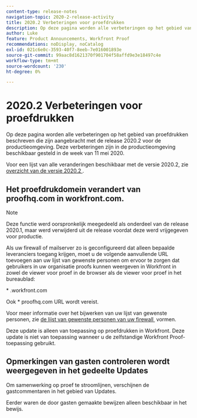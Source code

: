 ```yaml
---
content-type: release-notes
navigation-topic: 2020-2-release-activity
title: 2020.2 Verbeteringen voor proefdrukken
description: Op deze pagina worden alle verbeteringen op het gebied van proefdrukken beschreven die zijn aangebracht met de release 2020.2 voor de productieomgeving. Deze verbeteringen zijn in de productieomgeving beschikbaar gesteld in de week van 11 mei 2020.
author: Luke
feature: Product Announcements, Workfront Proof
recommendations: noDisplay, noCatalog
exl-id: 021c6e0c-3593-40f7-8eeb-7e016001893e
source-git-commit: 99aac8d1621370f901704f58affd9e3e18497c4e
workflow-type: tm+mt
source-wordcount: '230'
ht-degree: 0%

---
```


# 2020.2 Verbeteringen voor proefdrukken

Op deze pagina worden alle verbeteringen op het gebied van proefdrukken beschreven die zijn aangebracht met de release 2020.2 voor de productieomgeving. Deze verbeteringen zijn in de productieomgeving beschikbaar gesteld in de week van 11 mei 2020.

Voor een lijst van alle veranderingen beschikbaar met de versie 2020.2, zie [&#x200B; overzicht van de versie 2020.2 &#x200B;](../../../product-announcements/product-releases/2020.2.-release-activity/2020-2-release-overview.md).

## Het proefdrukdomein verandert van proofhq.com in workfront.com.

>[!NOTE]
>
>Deze functie werd oorspronkelijk meegedeeld als onderdeel van de release 2020.1, maar werd verwijderd uit de release voordat deze werd vrijgegeven voor productie.

Als uw firewall of mailserver zo is geconfigureerd dat alleen bepaalde leveranciers toegang krijgen, moet u de volgende aanvullende URL toevoegen aan uw lijst van gewenste personen om ervoor te zorgen dat gebruikers in uw organisatie proofs kunnen weergeven in Workfront in zowel de viewer voor proef in de browser als de viewer voor proef in het bureaublad:

&#42; .workfront.com

Ook &#42; proofhq.com URL wordt vereist.

Voor meer informatie over het bijwerken van uw lijst van gewenste personen, zie [&#x200B; de lijst van gewenste personen van uw firewall &#x200B;](../../../administration-and-setup/get-started-wf-administration/configure-your-firewall.md) vormen.

Deze update is alleen van toepassing op proefdrukken in Workfront. Deze update is niet van toepassing wanneer u de zelfstandige Workfront Proof-toepassing gebruikt.

## Opmerkingen van gasten controleren wordt weergegeven in het gedeelte Updates

Om samenwerking op proef te stroomlijnen, verschijnen de gastcommentaren in het gebied van Updates.

Eerder waren de door gasten gemaakte bewijzen alleen beschikbaar in het bewijs.
